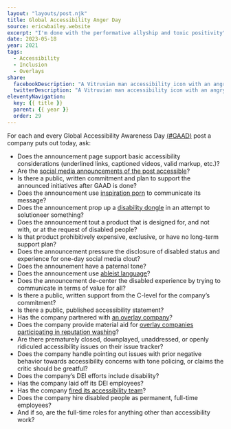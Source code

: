 ```yaml
---
layout: "layouts/post.njk"
title: Global Accessibility Anger Day
source: ericwbailey.website
excerpt: "I'm done with the performative allyship and toxic positivity"
date: 2023-05-18
year: 2021
tags:
  - Accessibility
  - Inclusion
  - Overlays
share:
  facebookDescription: "A Vitruvian man accessibility icon with an angry face."
  twitterDescription: "A Vitruvian man accessibility icon with an angry face."
eleventyNavigation:
  key: {{ title }}
  parent: {{ year }}
  order: 29
---
```


For each and every Global Accessibility Awareness Day [(#<abbr>GAAD</abbr>)](https://twitter.com/hashtag/GAAD) post a company puts out today, ask:

- Does the announcement page support basic accessibility considerations (underlined links, captioned videos, valid markup, etc.)?
- Are the [social media announcements of the post accessible](https://www.accessible-social.com/)?
- Is there a public, written commitment and plan to support the announced initiatives after GAAD is done?
- Does the announcement use [inspiration porn](https://enabled.in/wp/stella-young-im-not-your-inspiration/) to communicate its message?
- Does the announcement prop up a [disability dongle](https://blog.castac.org/2022/04/disability-dongle/) in an attempt to solutioneer something?
- Does the announcement tout a product that is designed for, and not with, or at the request of disabled people?
- Is that product prohibitively expensive, exclusive, or have no long-term support plan?
- Does the announcement pressure the disclosure of disabled status and experience for one-day social media clout?
- Does the announement have a paternal tone?
- Does the announcement use [ableist language](https://www.autistichoya.com/p/ableist-words-and-terms-to-avoid.html)?
- Does the announcement de-center the disabled experience by trying to communicate in terms of value for all?
- Is there a public, written support from the C-level for the company’s commitment?
- Is there a public, published accessibility statement?
- Has the company partnered with [an overlay company](https://www.a11yproject.com/posts/should-i-use-an-accessibility-overlay/)?
- Does the company provide material aid for [overlay companies participating in reputation washing](https://adrianroselli.com/2022/09/accessibility-at-the-edge-w3c-cg-is-an-overlay-smoke-screen.html)?
- Are there prematurely closed, downplayed, unaddressed, or openly ridiculed accessibility issues on their issue tracker?
- Does the company handle pointing out issues with prior negative behavior towards accessibility concerns with tone policing, or claims the critic should be greatful?
- Does the company’s DEI efforts include disability?
- Has the company laid off its DEI employees?
- Has the company [fired its accessibility team](https://www.wired.com/story/twitter-layoffs-accessibility/)?
- Does the company hire disabled people as permanent, full-time employees?
- And if so, are the full-time roles for anything other than accessibility work?
